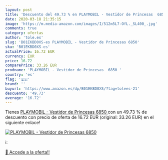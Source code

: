 ```yaml
---
layout: post
title: 'Descuento del 49.73 % en PLAYMOBIL - Vestidor de Princesas  6850 '
date: 2020-03-18 21:35:15
image: 'https://m.media-amazon.com/images/I/512m5L7-OfL._SL400_.jpg'
comments: true
category: ofertas
author: 'tole.es'
slug: 'B01EKBD0XS-es PLAYMOBIL - Vestidor de Princesas 6850'
sku: 'B01EKBD0XS-es'
actualPrice: 16.72 EUR
currency: EUR
price: 16.72
comparePrice: 33.26 EUR
prodname: 'PLAYMOBIL - Vestidor de Princesas  6850 '
country: 'es'
flag: '🇪🇸'
brand: ''
buyurl: 'https://www.amazon.es/dp/B01EKBD0XS/?tag=tolees-21'
descuento: '49.73'
average: '16.72'
---
```


Tienes [PLAYMOBIL - Vestidor de Princesas  6850 ](https://www.amazon.es/dp/B01EKBD0XS/?tag=tolees-21) con un 49.73 % de descuento con precio de oferta de 16.72 EUR (original: 33.26 EUR) en el siguiente enlace!

[![PLAYMOBIL - Vestidor de Princesas  6850 ](https://m.media-amazon.com/images/I/512m5L7-OfL._SL400_.jpg)](https://www.amazon.es/dp/B01EKBD0XS/?tag=tolees-21)

ℹ️:


[🛒 Accede a la oferta!!](https://www.amazon.es/dp/B01EKBD0XS/?tag=tolees-21)
